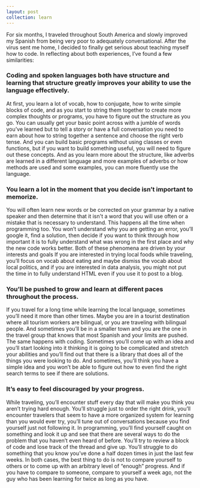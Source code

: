 ```yaml
---
layout: post
collection: learn
---
```


For six months, I traveled throughout South America and slowly improved my Spanish from being very poor to adequately conversational.  After the virus sent me home, I decided to finally get serious about teaching myself how to code.  In reflecting about both experiences, I’ve found a few similarities:

### Coding and spoken languages both have structure and learning that structure greatly improves your ability to use the language effectively.  

At first, you learn a lot of vocab, how to conjugate, how to write simple blocks of code, and as you start to string them together to create more complex thoughts or programs, you have to figure out the structure as you go.  You can usually get your basic point across with a jumble of words you’ve learned but to tell a story or have a full conversation you need to earn about how to string together a sentence and choose the right verb tense.  And you can build basic programs without using classes or even functions, but if you want to build something useful, you will need to figure out these concepts.  And as you learn more about the structure, like adverbs are learned in a different language and more examples of adverbs or how methods are used and some examples, you can more fluently use the language.  

### You learn a lot in the moment that you decide isn’t important to memorize.    
You will often learn new words or be corrected on your grammar by a native speaker and then determine that it isn't a word that you will use often or a mistake that is necessary to understand.  This happens all the time when programming too.  You won’t understand why you are getting an error, you’ll google it, find a solution, then decide if you want to think through how important it is to fully understand what was wrong in the first place and why the new code works better.  Both of these phenomena are driven by your interests and goals  If you are interested in trying local foods while traveling, you’ll focus on vocab about eating and maybe dismiss the vocab about local politics, and if you are interested in data analysis, you might not put the time in to fully understand HTML even if you use it to post to a blog.  

### You’ll be pushed to grow and learn at different paces throughout the process.    
If you travel for a long time while learning the local language, sometimes you’ll need it more than other times.  Maybe you are in a tourist destination where all tourism workers are bilingual, or you are traveling with bilingual people.  And sometimes you’ll be in a smaller town and you are the one in the travel group that knows that most Spanish and your limits are pushed.  The same happens with coding.  Sometimes you’ll come up with an idea and you’ll start looking into it thinking it is going to be complicated and stretch your abilities and you’ll find out that there is a library that does all of the things you were looking to do.  And sometimes, you’ll think you have a simple idea and you won’t be able to figure out how to even find the right search terms to see if there are solutions.

### It’s easy to feel discouraged by your progress.  
While traveling, you’ll encounter stuff every day that will make you think you aren’t trying hard enough.  You’ll struggle just to order the right drink, you’ll encounter travelers that seem to have a more organized system for learning than you would ever try, you’ll tune out of conversations because you find yourself just not following it.  In programming, you’ll find yourself caught on something and look it up and see that there are several ways to do the problem that you haven’t even heard of before.  You’ll try to review a block of code and lose track of the thread and give up.  You’ll struggle to do something that you know you’ve done a half dozen times in just the last few weeks.  In both cases, the best thing to do is not to compare yourself to others or to come up with an arbitrary level of “enough” progress.  And if you have to compare to someone, compare to yourself a week ago, not the guy who has been learning for twice as long as you have.
